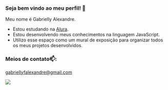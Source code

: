 ### Seja bem vindo ao meu perfil! 💜

Meu nome é Gabrielly Alexandre.

- Estou estudando na [Alura](https://www.alura.com.br).
- Estou desenvolvendo meus conhecimentos na linguagem JavaScript.
- Utilizo esse espaço como um mural de exposição para organizar todos os meus projetos desenvolvidos.

### Meios de contato📫:

gabriellyfalexandre@gmail.com


![](https://media.tenor.com/q1qrW-OjIVMAAAAM/disney-moana.gif)
